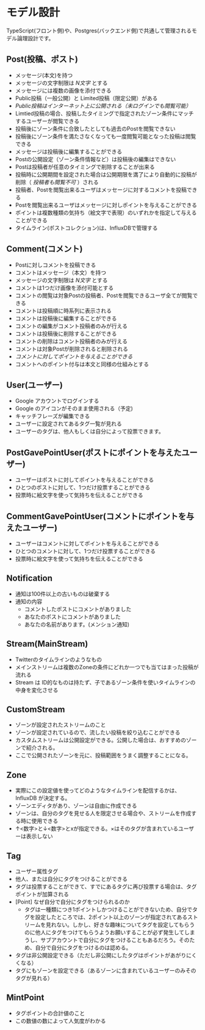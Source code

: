 # モデル設計
TypeScript(フロント側)や、Postgres(バックエンド側)で共通して管理されるモデル論理設計です。

## Post(投稿、ポスト)
* メッセージ(本文)を持つ
* メッセージの文字制限は _N文字_ とする
* メッセージには複数の画像を添付できる
* Public投稿（一般公開）と Limited投稿（限定公開）がある
* _Public投稿はインターネット上に公開される（未ログインでも閲覧可能）_
* Limtied投稿の場合、投稿したタイミングで指定されたゾーン条件にマッチするユーザーが閲覧できる
* 投稿後にゾーン条件に合致したとしても過去のPostを閲覧できない
* 投稿後にゾーン条件を満たさなくなっても一度閲覧可能となった投稿は閲覧できる
* メッセージは投稿後に編集することができる
* Postの公開設定（ゾーン条件情報など）は投稿後の編集はできない
* Postは投稿者が任意のタイミングで削除することが出来る
* 投稿時に公開期間を設定された場合は公開期限を満了により自動的に投稿が削除（ _投稿者も閲覧不可_ ）される
* 投稿者、Postを閲覧出来るユーザはメッセージに対するコメントを投稿できる
* Postを閲覧出来るユーザはメッセージに対しポイントを与えることができる
* ポイントは複数種類の気持ち（絵文字で表現）のいずれかを指定して与えることができる
* タイムライン(ポストコレクション)は、InfluxDBで管理する

## Comment(コメント)
* Postに対しコメントを投稿できる
* コメントはメッセージ（本文）を持つ
* メッセージの文字制限は _N文字_ とする
* コメントは1つだけ画像を添付可能とする
* コメントの閲覧は対象Postの投稿者、Postを閲覧できるユーザ全てが閲覧できる
* コメントは投稿順に時系列に表示される
* コメントは投稿後に編集することができる
* コメントの編集がコメント投稿者のみが行える
* コメントは投稿後に削除することができる
* コメントの削除はコメント投稿者のみが行える
* コメントは対象Postが削除されると削除される
* _コメントに対してポイントを与えることができる_
* コメントへのポイント付与は本文と同様の仕組みとする

## User(ユーザー)
* Google アカウントでログインする
* Google のアイコンがそのまま使用される（予定)
* キャッチフレーズが編集できる
* ユーザーに設定されてあるタグ一覧が見れる
* ユーザーのタグは、他人もしくは自分によって投票できます。

## PostGavePointUser(ポストにポイントを与えたユーザー)
* ユーザーはポストに対してポイントを与えることができる
* ひとつのポストに対して、1つだけ投票することができる
* 投票時に絵文字を使って気持ちを伝えることができる

## CommentGavePointUser(コメントにポイントを与えたユーザー)
* ユーザーはコメントに対してポイントを与えることができる
* ひとつのコメントに対して、1つだけ投票することができる
* 投票時に絵文字を使って気持ちを伝えることができる

## Notification
* 通知は100件以上の古いものは破棄する
* 通知の内容
  * コメントしたポストにコメントがありました
  * あなたのポストにコメントがありました
  * あなたの名前があります。(メンション通知)

## Stream(MainStream)
* Twitterのタイムラインのようなもの
* メインストリームは複数のZoneの条件にどれか一つでも当てはまった投稿が流れる
* Stream は ID的なものは持たず、子であるゾーン条件を使いタイムラインの中身を変化させる

## CustomStream
* ゾーンが設定されたストリームのこと
* ゾーンが設定されているので、流したい投稿を絞り込むことができる
* カスタムストリームは公開設定ができる。公開した場合は、おすすめのゾーンで紹介される。
* ここで公開されたゾーンを元に、投稿範囲をうまく調整することになる。

## Zone
* 実際にこの設定値を使ってどのようなタイムラインを配信するかは、 InfluxDB が決定する。
* ゾーンエディタがあり、ゾーンは自由に作成できる
* ゾーンは、自分のタグを見せる人を限定させる場合や、ストリームを作成する時に使用できる
* ↑<数字>と↓<数字>とxが指定できる。×はそのタグが含まれているユーザーは表示しない

## Tag
* ユーザー属性タグ
* 他人、または自分にタグをつけることができる
* タグは投票することができて、すでにあるタグに再び投票する場合は、タグポイントが加算される
* [Point] なぜ自分で自分にタグをつけられるのか
  * タグは一種類につき1ポイントしかつけることができないため、自分でタグを設定したところでは、2ポイント以上のゾーンが指定されてあるストリームを見れない。しかし、好きな趣味についてタグを設定してもらうのに他人にタグをつけてもらうようお願いすることが必ず発生してしまうし、サブアカウントで自分にタグをつけることもあるだろう。そのため、自分で自分にタグをつけるのは認める。
* タグは非公開設定できる（ただし非公開にしたタグはポイントがあがりにくくなる）
* タグにもゾーンを設定できる（あるゾーンに含まれているユーザーのみそのタグが見れる）

## MintPoint
* タグポイントの合計値のこと
* この数値の数によって人気度がわかる
